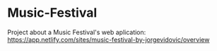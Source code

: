 # Music-Festival
Project about a Music Festival's web aplication:
https://app.netlify.com/sites/music-festival-by-jorgevidovic/overview
